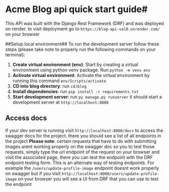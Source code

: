 # Acme Blog api quick start guide#
This API was built with the Django Rest Framework (DRF) 
and was deployed on render.
to visit deployment go to `https://blog-api-val0.onrender.com/` on your browser

##Setup local environment##
To run the development server follow these steps (please take note to properly run the following commands on your terminal):

1. **Create virtual environment (env)**: Start by creating a virtual environment using python venv package. Run `python -m venv env`
2. **Activate virtual environment**: Activate the virtual environment by running this command `env/Scripts/activate`
3. **CD into blog directory**: run `cd/blog`
4. **Install dependencies**: run `pip install -r requirements.txt`
5. **Start development server**: run `py manage.py runserver` it should start a development server at `http://localhost:8000`

## Access docs ##
If your dev server is running visit `http://localhost:8000/docs` to access the swagger docs for the project. there you should see a list of all endpoints in the project
**Please note**: certain requests that have to do with submitting images arent working properly on the swagger doc so you to test those requests, simply type the url endpoint of the request on your browser
and visit the associated page, there you can test the endpoint with the DRF endpoint testing form. This is an alternate way of testing endpoints.
For example the `/users/update-profile-image` endpoint doesnt work properly on swagger but if you visit `http://localhost:8000/users/update-profile-image` on your browser you will see a UI from DRF 
that you can use to test the endpoint
